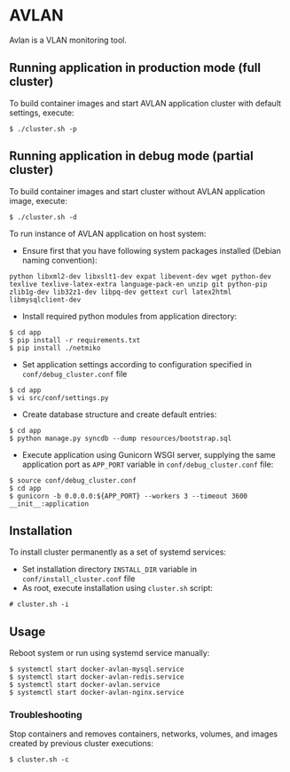 # AVLAN

Avlan is a VLAN monitoring tool.

## Running application in production mode (full cluster)
To build container images and start AVLAN application cluster with default settings, execute:
```console
$ ./cluster.sh -p
```

## Running application in debug mode (partial cluster)
To build container images and start cluster without AVLAN application image, execute:
```console
$ ./cluster.sh -d
```
To run instance of AVLAN application on host system:
 * Ensure first that you have following system packages installed (Debian naming convention):
```console
python libxml2-dev libxslt1-dev expat libevent-dev wget python-dev
texlive texlive-latex-extra language-pack-en unzip git python-pip
zlib1g-dev lib32z1-dev libpq-dev gettext curl latex2html libmysqlclient-dev 
```
 * Install required python modules from application directory:
```console
$ cd app
$ pip install -r requirements.txt
$ pip install ./netmiko
```
 * Set application settings according to configuration specified in ```conf/debug_cluster.conf``` file
```console
$ cd app
$ vi src/conf/settings.py
```
 * Create database structure and create default entries:
```console
$ cd app
$ python manage.py syncdb --dump resources/bootstrap.sql
```
 * Execute application using Gunicorn WSGI server, supplying the same application port as ```APP_PORT``` variable in ```conf/debug_cluster.conf``` file:
```console
$ source conf/debug_cluster.conf
$ cd app
$ gunicorn -b 0.0.0.0:${APP_PORT} --workers 3 --timeout 3600 __init__:application

```

## Installation
To install cluster permanently as a set of systemd services:

* Set installation directory ```INSTALL_DIR``` variable in ```conf/install_cluster.conf``` file
* As root, execute installation using ```cluster.sh``` script:
```console
# cluster.sh -i
```

## Usage
Reboot system or run using systemd service manually:
```console
$ systemctl start docker-avlan-mysql.service
$ systemctl start docker-avlan-redis.service
$ systemctl start docker-avlan.service
$ systemctl start docker-avlan-nginx.service
``` 

### Troubleshooting
Stop containers and removes containers, networks, volumes, and images created by previous cluster executions:
```console
$ cluster.sh -c
```
